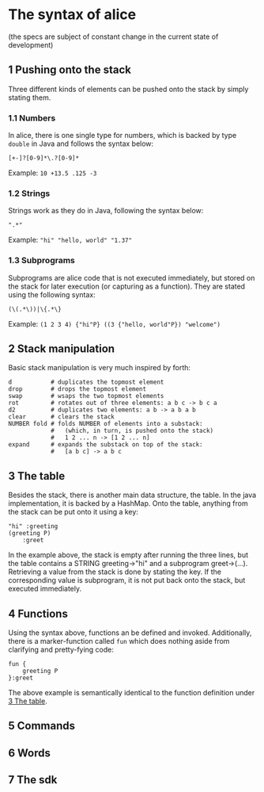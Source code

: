 # The syntax of alice
(the specs are subject of constant change in the current state of development)

## 1 Pushing onto the stack
Three different kinds of elements can be pushed onto the stack by simply stating
them.

### 1.1 Numbers
In alice, there is one single type for numbers, which is backed by type
`double` in Java and follows the syntax below:

```regex
[+-]?[0-9]*\.?[0-9]*
```
Example: `10 +13.5 .125 -3`

### 1.2 Strings
Strings work as they do in Java, following the syntax below:

```regex
".*"
```
Example: `"hi" "hello, world" "1.37"`

### 1.3 Subprograms
Subprograms are alice code that is not executed immediately, but stored on the
stack for later execution (or capturing as a function). They are stated using
the following syntax:

```regex
(\(.*\))|\{.*\}
```
Example: `(1 2 3 4) {"hi"P} ((3 {"hello, world"P}) "welcome")`

## 2 Stack manipulation
Basic stack manipulation is very much inspired by forth:
```alice
d           # duplicates the topmost element
drop        # drops the topmost element
swap        # wsaps the two topmost elements
rot         # rotates out of three elements: a b c -> b c a
d2          # duplicates two elements: a b -> a b a b
clear       # clears the stack
NUMBER fold # folds NUMBER of elements into a substack:
            #   (which, in turn, is pushed onto the stack)
            #   1 2 ... n -> [1 2 ... n]
expand      # expands the substack on top of the stack:
            #   [a b c] -> a b c
```

## 3 The table
Besides the stack, there is another main data structure, the table.
In the java implementation, it is backed by a HashMap. Onto the table, anything
from the stack can be put onto it using a key:

```alice
"hi" :greeting
(greeting P)
    :greet
```
In the example above, the stack is empty after running the three lines, but the
table contains a STRING greeting->"hi" and a subprogram greet->(...). Retrieving
a value from the stack is done by stating the key. If the corresponding value is
subprogram, it is not put back onto the stack, but executed immediately.

## 4 Functions
Using the syntax above, functions an be defined and invoked. Additionally, there
is a marker-function called `fun` which does nothing aside from clarifying and
pretty-fying code:

```alice
fun {
    greeting P
}:greet
```
The above example is semantically identical to the function definition under
[3 The table](#3-the-table).

## 5 Commands

## 6 Words

## 7 The sdk
